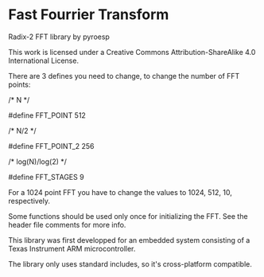 Fast Fourrier Transform
=======================

Radix-2 FFT library
	by pyroesp


This work is licensed under a Creative Commons Attribution-ShareAlike 4.0 International License.


There are 3 defines you need to change, to change the number of FFT points:

/* N */

#define FFT_POINT 512

/* N/2 */

#define FFT_POINT_2 256

/* log(N)/log(2) */

#define FFT_STAGES 9


For a 1024 point FFT you have to change the values to 1024, 512, 10, respectively.


Some functions should be used only once for initializing the FFT. 
See the header file comments for more info.

This library was first developped for an embedded system consisting of a Texas Instrument ARM microcontroller.

The library only uses standard includes, so it's cross-platform compatible.
